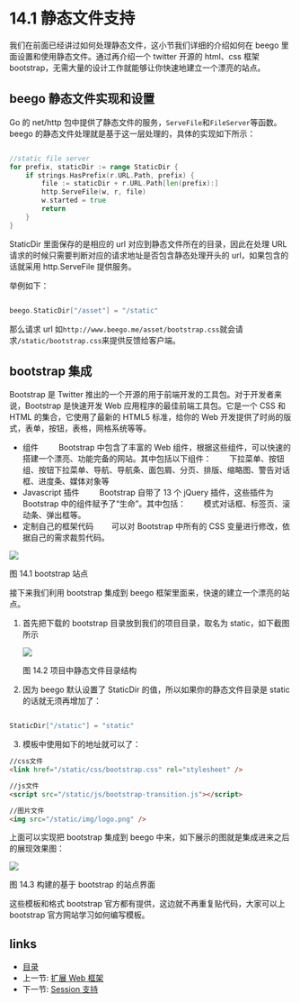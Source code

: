 # 14.1 静态文件支持

我们在前面已经讲过如何处理静态文件，这小节我们详细的介绍如何在 beego 里面设置和使用静态文件。通过再介绍一个 twitter 开源的 html、css 框架 bootstrap，无需大量的设计工作就能够让你快速地建立一个漂亮的站点。

## beego 静态文件实现和设置

Go 的 net/http 包中提供了静态文件的服务，`ServeFile`和`FileServer`等函数。beego 的静态文件处理就是基于这一层处理的，具体的实现如下所示：

```Go

//static file server
for prefix, staticDir := range StaticDir {
	if strings.HasPrefix(r.URL.Path, prefix) {
		file := staticDir + r.URL.Path[len(prefix):]
		http.ServeFile(w, r, file)
		w.started = true
		return
	}
}
```

StaticDir 里面保存的是相应的 url 对应到静态文件所在的目录，因此在处理 URL 请求的时候只需要判断对应的请求地址是否包含静态处理开头的 url，如果包含的话就采用 http.ServeFile 提供服务。

举例如下：

```Go

beego.StaticDir["/asset"] = "/static"
```

那么请求 url 如`http://www.beego.me/asset/bootstrap.css`就会请求`/static/bootstrap.css`来提供反馈给客户端。

## bootstrap 集成

Bootstrap 是 Twitter 推出的一个开源的用于前端开发的工具包。对于开发者来说，Bootstrap 是快速开发 Web 应用程序的最佳前端工具包。它是一个 CSS 和 HTML 的集合，它使用了最新的 HTML5 标准，给你的 Web 开发提供了时尚的版式，表单，按钮，表格，网格系统等等。

- 组件
  　　 Bootstrap 中包含了丰富的 Web 组件，根据这些组件，可以快速的搭建一个漂亮、功能完备的网站。其中包括以下组件：
  　　下拉菜单、按钮组、按钮下拉菜单、导航、导航条、面包屑、分页、排版、缩略图、警告对话框、进度条、媒体对象等
- Javascript 插件
  　　 Bootstrap 自带了 13 个 jQuery 插件，这些插件为 Bootstrap 中的组件赋予了“生命”。其中包括：
  　　模式对话框、标签页、滚动条、弹出框等。
- 定制自己的框架代码
  　　可以对 Bootstrap 中所有的 CSS 变量进行修改，依据自己的需求裁剪代码。

![](https://ngte-superbed.oss-cn-beijing.aliyuncs.com/uPic/images/14.1.bootstrap.png?raw=true)

图 14.1 bootstrap 站点

接下来我们利用 bootstrap 集成到 beego 框架里面来，快速的建立一个漂亮的站点。

1. 首先把下载的 bootstrap 目录放到我们的项目目录，取名为 static，如下截图所示

   ![](https://ngte-superbed.oss-cn-beijing.aliyuncs.com/uPic/images/14.1.bootstrap2.png?raw=true)

   图 14.2 项目中静态文件目录结构

2. 因为 beego 默认设置了 StaticDir 的值，所以如果你的静态文件目录是 static 的话就无须再增加了：

```Go

StaticDir["/static"] = "static"
```

3. 模板中使用如下的地址就可以了：

```html
//css文件
<link href="/static/css/bootstrap.css" rel="stylesheet" />

//js文件
<script src="/static/js/bootstrap-transition.js"></script>

//图片文件
<img src="/static/img/logo.png" />
```

上面可以实现把 bootstrap 集成到 beego 中来，如下展示的图就是集成进来之后的展现效果图：

![](https://ngte-superbed.oss-cn-beijing.aliyuncs.com/uPic/images/14.1.bootstrap3.png?raw=true)

图 14.3 构建的基于 bootstrap 的站点界面

这些模板和格式 bootstrap 官方都有提供，这边就不再重复贴代码，大家可以上 bootstrap 官方网站学习如何编写模板。

## links

- [目录](preface.md)
- 上一节: [扩展 Web 框架](14.0.md)
- 下一节: [Session 支持](14.2.md)
